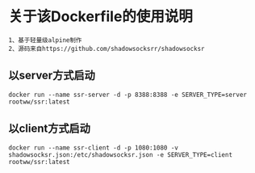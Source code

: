 关于该Dockerfile的使用说明
===
    1、基于轻量级alpine制作
    2、源码来自https://github.com/shadowsocksrr/shadowsocksr
以server方式启动
----
    docker run --name ssr-server -d -p 8388:8388 -e SERVER_TYPE=server rootww/ssr:latest
以client方式启动
----
    docker run --name ssr-client -d -p 1080:1080 -v shadowsocksr.json:/etc/shadowsocksr.json -e SERVER_TYPE=client rootww/ssr:latest
